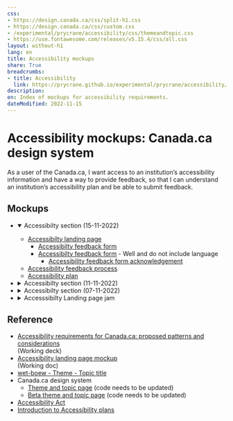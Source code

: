```yaml
---
css:
- https://design.canada.ca/css/split-h1.css
- https://design.canada.ca/css/custom.css
- /experimental/prycrane/accessibility/css/themeandtopic.css
- https://use.fontawesome.com/releases/v5.15.4/css/all.css
layout: without-h1
lang: en
title: Accessibility mockups
share: True
breadcrumbs:
- title: Accessibility
  link: https://prycrane.github.io/experimental/prycrane/accessibility/
description: 
en: Index of mockups for accessibility requirements. 
dateModified: 2022-11-15
---
```

<div class="container">
  <div class="row">
    <div class="col-md-6">
      <h1 property="name" id="wb-cont" dir="ltr"><span class="stacked"><span>Accessibility mockups</span>: <span>Canada.ca design system</span></span></h1>
      <p>As a user of the Canada.ca, I want access to an institution’s accessibility information and have a way to provide feedback, so that I can understand an institution’s accessibility plan and be able to submit feedback.</p>
    </div>
    <div class="col-md-6 mrgn-tp-sm hidden-sm hidden-xs provisional gc-topic-bg">
      <div data-bgimg="/experimental/prycrane/accessibility/images/univ-access-02.png"></div>
    </div>
  </div>
</div>
<h2>Mockups</h2>
<ul class="list-unstyled">
  <li>
    <details open="open">
      <summary>Accessibilty section (15-11-2022)</summary>
      <ul>
        <li class="mrgn-tp-lg"><a href="afeedback-03-01-en.html">Accessibilty landing page</a>
          <ul>
            <li><a href="afeedback-03-03-en.html">Accessibilty feedback form</a></li>
            <li><a href="afeedback-03-03b-en.html">Accessibilty feedback form</a> - Well and do not include language
              <ul>
                <li><a href="afeedback-03-04-en.html">Accessibility feedback form acknowledgement</a></li>
              </ul>
            </li>
          </ul>
        </li>
        <li><a href="afeedback-03-02-en.html">Accessibility feedback process</a></li>
        <li><a href="afeedback-03-05-en.html">Accessibility plan</a></li>
      </ul>
    </details>
  </li>
  <li>
    <details>
      <summary>Accessibilty section (11-11-2022)</summary>
      <ul>
        <li class="mrgn-tp-lg"><a href="afeedback-02-01-en.html">Accessibilty landing page</a>
          <ul>
            <li><a href="afeedback-02-02-en.html">Accessibilty feedback form</a> - alert before input</li>
            <li><a href="afeedback-02-02b-en.html">Accessibilty feedback form</a> - alert after input
              <ul>
                <li><a href="afeedback-02-05-en.html">Accessibility feedback form acknowledgement</a></li>
              </ul>
            </li>
          </ul>
        </li>
        <li><a href="afeedback-02-03-en.html">Ways to provide feedback</a></li>
        <li><a href="afeedback-02-04-en.html">Accessibility feedback process</a></li>
      </ul>
    </details>
  </li>
  <li>
    <details>
      <summary>Accessibilty section (07-11-2022)</summary>
      <ul>
        <li class="mrgn-tp-lg"><a href="afeedback-01-en.html">Accessibilty landing page</a> (First iteration)
          <ul>
            <li><a href="afeedback-03-en.html">Accessibility feedback</a></li>
            <li><a href="afeedback-02-en.html">Accessibility feedback process</a>
              <ul>
                <li><a href="afeedback-04-en.html">Accessibility feedback form privacy statement</a></li>
                <li><a href="afeedback-05-en.html">Accessibility feedback form</a> (pop data)</li>
                <li><a href="afeedback-07-en.html">Accessibility feedback form</a> (all exposed) <span class="far fa-thumbs-down"></span> No good</li>
              </ul>
            </li>
          </ul>
        </li>
      </ul>
    </details>
  </li>
  <li>
    <details>
      <summary>Accesssibilty Landing page jam </summary>
      <ul>
        <li class="mrgn-tp-lg"><strong>Accessibilty landing page</strong> (Monday: <a href="https://scma-dto.monday.com/boards/2632043469/pulses/3416932460" class="">Accessibility landing page mockup</a>)
          <ul>
            <li><a href="accessibility-09-en.html">List style (with accessibility process doormat)</a></li>
            <li><a href="accessibility-01-en.html">List style</a></li>
            <li><a href="accessibility-05-en.html">Paragraph style</a></li>
            <li><a href="accessibility-02-en.html">Without statements doormat</a></li>
            <li><a href="accessibility-04-en.html">With an image - white background</a></li>
            <li><a href="accessibility-06-en.html">With an image - black background</a></li>
          </ul>
        </li>
      </ul>
    </details>
  </li>
</ul>
<h2>Reference</h2>
<ul>
  <li><a href="https://docs.google.com/presentation/d/1A9s7r4TpSSOg0Ik65l2nf6RQeTO-6A75aLoK6llINRY/edit#slide=id.g168222990b5_0_0">Accessibility requirements for Canada.ca: proposed patterns and considerations</a><br>
    (Working deck)</li>
  <li><a href="https://docs.google.com/document/d/1ezTHWBwvIxQY9qtvSrfjw0FiPXWLJNA0IkQJuTO9M5I/edit#heading=h.oos2vfohf0tr">Accessibility landing page mockup</a><br>
    (Working doc)</li>
  <li><a href="https://wet-boew.github.io/GCWeb/templates/theme-topic/theme-topic-en.html">wet-boew - Theme - Topic title</a></li>
  <li>Canada.ca design system
    <ul>
      <li><a href="https://design.canada.ca/mandatory-templates/theme-topic.html">Theme and topic page</a> (code needs to be updated)</li>
      <li><a href="https://design.canada.ca/coded-layout/theme_topic_guidance.html">Beta theme and topic page</a> (code needs to be updated)</li>
    </ul>
  </li>
  <li><a href="https://laws.justice.gc.ca/eng/acts/A-0.6/page-2.html#docCont">Accessibility Act</a></li>
  <li><a href="https://www.canada.ca/en/employment-social-development/programs/accessible-canada-regulations-guidance/accessibility-plans/section1.html">Introduction to Accessibility plans</a></li>
</ul>
